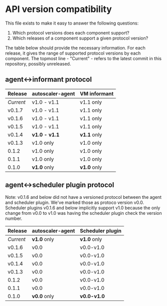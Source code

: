 # API version compatibility

This file exists to make it easy to answer the following questions:

1. Which protocol versions does each component support?
2. Which releases of a component support a given protocol version?

The table below should provide the necessary information. For each release, it gives the range of
supported protocol versions by each component. The topmost line - "Current" - refers to the latest
commit in this repository, possibly unreleased.

## agent<->informant protocol

| Release | autoscaler-agent | VM informant |
|---------|------------------|--------------|
| _Current_ | v1.0 - v1.1 | v1.1 only |
| v0.1.7 | v1.0 - v1.1 | v1.1 only |
| v0.1.6 | v1.0 - v1.1 | v1.1 only |
| v0.1.5 | v1.0 - v1.1 | v1.1 only |
| v0.1.4 | **v1.0 - v1.1** | **v1.1** only |
| v0.1.3 | v1.0 only | v1.0 only |
| 0.1.2 | v1.0 only | v1.0 only |
| 0.1.1 | v1.0 only | v1.0 only |
| 0.1.0 | **v1.0** only | **v1.0** only |

## agent<->scheduler plugin protocol

Note: v0.1.6 and below did not have a versioned protocol between the agent and scheduler plugin.
We've marked those as protoco version v0.0. Scheduler plugins v0.1.6 and below implicitly support
v1.0 because the only change from v0.0 to v1.0 was having the scheduler plugin check the version
number.

| Release | autoscaler-agent | Scheduler plugin |
|---------|------------------|------------------|
| _Current_ | **v1.0** only | **v1.0** only |
| v0.1.6 | v0.0 | v0.0-v1.0 |
| v0.1.5 | v0.0 | v0.0-v1.0 |
| v0.1.4 | v0.0 | v0.0-v1.0 |
| v0.1.3 | v0.0 | v0.0-v1.0 |
| 0.1.2 | v0.0 | v0.0-v1.0 |
| 0.1.1 | v0.0 | v0.0-v1.0 |
| 0.1.0 | **v0.0** only | **v0.0-v1.0** |
